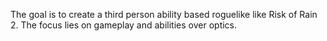 The goal is to create a third person ability based roguelike like Risk of Rain 2.
The focus lies on gameplay and abilities over optics.
